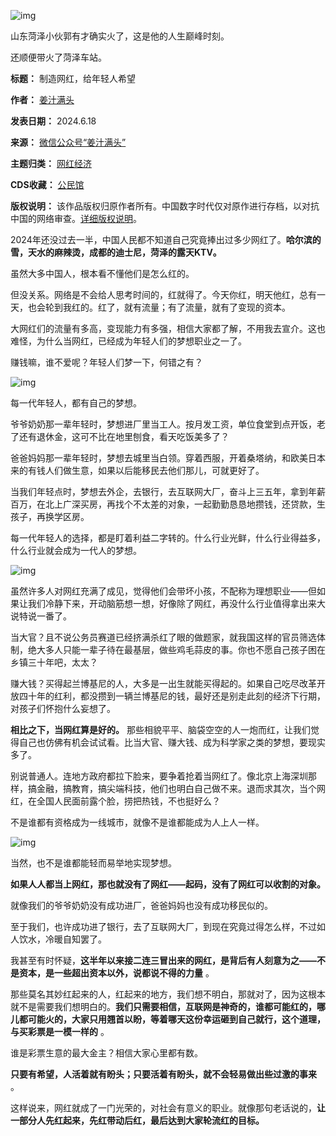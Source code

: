 ![img](https://chinadigitaltimes.net/chinese/files/2024/06/post-709068-66719e7aef155.)


山东菏泽小伙郭有才确实火了，这是他的人生巅峰时刻。


还顺便带火了菏泽车站。




**标题：** 制造网红，给年轻人希望  

**作者：** [姜汁满头](https://chinadigitaltimes.net/space/姜汁满头)  

**发表日期：** 2024.6.18  

**来源：** [微信公众号“姜汁满头”](https://web.archive.org/web/20240618144743/https://mp.weixin.qq.com/s/apXQ9iG5_p35XJCroTrYfw)  

**主题归类：** [网红经济](https://chinadigitaltimes.net/space/网红经济)  

**CDS收藏：** [公民馆](https://chinadigitaltimes.net/space/%E5%85%AC%E6%B0%91%E9%A6%86)  

**版权说明：** 该作品版权归原作者所有。中国数字时代仅对原作进行存档，以对抗中国的网络审查。[详细版权说明](https://chinadigitaltimes.net/chinese/copyright)。


2024年还没过去一半，中国人民都不知道自己究竟捧出过多少网红了。**哈尔滨的雪，天水的麻辣烫，成都的迪士尼，菏泽的露天KTV。** 


虽然大多中国人，根本看不懂他们是怎么红的。


但没关系。网络是不会给人思考时间的，红就得了。今天你红，明天他红，总有一天，也会轮到我红的。红了，就有流量；有了流量，就有了变现的资本。


大网红们的流量有多高，变现能力有多强，相信大家都了解，不用我去宣介。这也难怪，为什么当网红，已经成为年轻人们的梦想职业之一了。


赚钱嘛，谁不爱呢？年轻人们梦一下，何错之有？


![img](https://chinadigitaltimes.net/chinese/files/2024/06/post-709068-66719e7b262e6.)


每一代年轻人，都有自己的梦想。


爷爷奶奶那一辈年轻时，梦想进厂里当工人。按月发工资，单位食堂到点开饭，老了还有退休金，这可不比在地里刨食，看天吃饭美多了？


爸爸妈妈那一辈年轻时，梦想去城里当白领。穿着西服，开着桑塔纳，和欧美日本来的有钱人们做生意，如果以后能移民去他们那儿，可就更好了。


当我们年轻点时，梦想去外企，去银行，去互联网大厂，奋斗上三五年，拿到年薪百万，在北上广深买房，再找个不太差的对象，一起勤勤恳恳地攒钱，还贷款，生孩子，再换学区房。


每一代年轻人的选择，都是盯着利益二字转的。什么行业光鲜，什么行业得益多，什么行业就会成为一代人的梦想。


![img](https://chinadigitaltimes.net/chinese/files/2024/06/post-709068-66719e7b4741f.)


虽然许多人对网红充满了成见，觉得他们会带坏小孩，不配称为理想职业——但如果让我们冷静下来，开动脑筋想一想，好像除了网红，再没什么行业值得拿出来大说特说一番了。


当大官？且不说公务员赛道已经挤满杀红了眼的做题家，就我国这样的官员筛选体制，绝大多人只能一辈子待在最基层，做些鸡毛蒜皮的事。你也不愿自己孩子困在乡镇三十年吧，太太？


赚大钱？买得起兰博基尼的人，大多是一出生就能买得起的。如果自己吃尽改革开放四十年的红利，都没攒到一辆兰博基尼的钱，最好还是别走此刻的经济下行期，对孩子们怀抱什么妄想了。


**相比之下，当网红算是好的。** 那些相貌平平、脑袋空空的人一炮而红，让我们觉得自己也仿佛有机会试试看。比当大官、赚大钱、成为科学家之类的梦想，要现实多了。


别说普通人。连地方政府都拉下脸来，要争着抢着当网红了。像北京上海深圳那样，搞金融，搞教育，搞尖端科技，他们也明白自己做不来。退而求其次，当个网红，在全国人民面前露个脸，捞把热钱，不也挺好么？


不是谁都有资格成为一线城市，就像不是谁都能成为人上人一样。


![img](https://chinadigitaltimes.net/chinese/files/2024/06/post-709068-66719e7b5f34c.)


当然，也不是谁都能轻而易举地实现梦想。


**如果人人都当上网红，那也就没有了网红——起码，没有了网红可以收割的对象。** 


就像我们的爷爷奶奶没有成功进厂，爸爸妈妈也没有成功移民似的。


至于我们，也许成功进了银行，去了互联网大厂，到现在究竟过得怎么样，不过如人饮水，冷暖自知罢了。


我甚至有时怀疑，**这半年以来接二连三冒出来的网红，是背后有人刻意为之——不是资本，是一些超出资本以外，说都说不得的力量** 。


那些莫名其妙红起来的人，红起来的地方，我们想不明白，那就对了，因为这根本就不是需要我们想明白的。**我们只需要相信，互联网是神奇的，谁都可能红的，哪儿都可能火的，大家只用翘首以盼，等着哪天这份幸运砸到自己就行，这个道理，与买彩票是一模一样的** 。


谁是彩票生意的最大金主？相信大家心里都有数。


**只要有希望，人活着就有盼头；只要活着有盼头，就不会轻易做出些过激的事来** 。


这样说来，网红就成了一门光荣的，对社会有意义的职业。就像那句老话说的，**让一部分人先红起来，先红带动后红，最后达到大家轮流红的目标。** 

